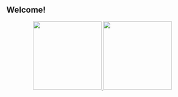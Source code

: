 ## Welcome!
<div align="center">
  <a href="https://github.com/lucasreis64">
  <img height="180em" src="https://github-readme-stats.vercel.app/api?username=lucasreis64&show_icons=true&theme=dracula&include_all_commits=true&count_private=true"/>
  <img height="180em" src="https://github-readme-stats.vercel.app/api/top-langs/?username=lucasreis64&layout=compact&langs_count=7&theme=dracula"/>
</div>
